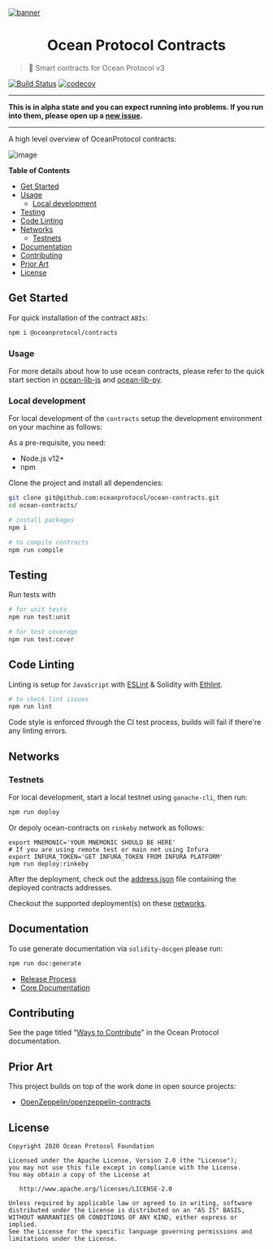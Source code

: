 [![banner](https://raw.githubusercontent.com/oceanprotocol/art/master/github/repo-banner%402x.png)](https://oceanprotocol.com)

<h1 align="center">Ocean Protocol Contracts</h1>

> 🐙 Smart contracts for Ocean Protocol v3

[![Build Status](https://travis-ci.com/oceanprotocol/ocean-contracts.svg?token=soMi2nNfCZq19zS1Rx4i&branch=master)](https://travis-ci.com/oceanprotocol/ocean-contracts)
 [![codecov](https://codecov.io/gh/oceanprotocol/contracts/branch/master/graph/badge.svg?token=31SZX1V4ZJ)](https://codecov.io/gh/oceanprotocol/contracts)

---

**This is in alpha state and you can expect running into problems. If you run into them, please open up a [new issue](/issues).**

---

A high level overview of OceanProtocol contracts:

![image](https://user-images.githubusercontent.com/5428661/92893688-31cbfa80-f41a-11ea-845c-2c94ecc978f1.png)



**Table of Contents**

- [Get Started](#get-started)
- [Usage](#usage)
  - [Local development](#local-development)
- [Testing](#testing)
- [Code Linting](#code-linting)
- [Networks](#networks)
  - [Testnets](#testnets)
- [Documentation](#documentation)
- [Contributing](#contributing)
- [Prior Art](#prior-art)
- [License](#license)

## Get Started

For quick installation of the contract `ABIs`:

```bash
npm i @oceanprotocol/contracts
```

### Usage
For more details about how to use ocean contracts, please refer to the quick start section in [ocean-lib-js](https://github.com/oceanprotocol/ocean-lib-js#-quick-start) and [ocean-lib-py](https://github.com/oceanprotocol/ocean-lib-py#quickstart).

### Local development

For local development of the `contracts` setup the development environment on your machine as follows:

As a pre-requisite, you need:

- Node.js v12+
- npm

Clone the project and install all dependencies:

```bash
git clone git@github.com:oceanprotocol/ocean-contracts.git
cd ocean-contracts/

# install packages
npm i

# to compile contracts
npm run compile
```

## Testing

Run tests with 

```bash
# for unit tests
npm run test:unit

# for test coverage
npm run test:cover
```

## Code Linting

Linting is setup for `JavaScript` with [ESLint](https://eslint.org) & Solidity with [Ethlint](https://github.com/duaraghav8/Ethlint).

```bash
# to check lint issues
npm run lint
```

Code style is enforced through the CI test process, builds will fail if there're any linting errors.

## Networks

### Testnets

For local development, start a local testnet using `ganache-cli`, then run:

```bash
npm run deploy
```

Or depoly ocean-contracts on `rinkeby` network as follows:
```
export MNEMONIC='YOUR MNEMONIC SHOULD BE HERE'
# If you are using remote test or main net using Infura
export INFURA_TOKEN='GET INFURA_TOKEN FROM INFURA PLATFORM' 
npm run deploy:rinkeby
```
After the deployment, check out the [address.json](artifacts/address.json) file containing the deployed contracts addresses.

Checkout the supported deployment(s) on these [networks](docs/README.md#deployments).

## Documentation

To use generate documentation via `solidity-docgen` please run:

```bash
npm run doc:generate
```

* [Release Process](docs/RELEASE_PROCESS.md)
* [Core Documentation](docs/contracts)

## Contributing

See the page titled "[Ways to Contribute](https://docs.oceanprotocol.com/concepts/contributing/)" in the Ocean Protocol documentation.


## Prior Art

This project builds on top of the work done in open source projects:
- [OpenZeppelin/openzeppelin-contracts](https://github.com/OpenZeppelin/openzeppelin-contracts)

## License

```
Copyright 2020 Ocean Protocol Foundation

Licensed under the Apache License, Version 2.0 (the "License");
you may not use this file except in compliance with the License.
You may obtain a copy of the License at

   http://www.apache.org/licenses/LICENSE-2.0

Unless required by applicable law or agreed to in writing, software
distributed under the License is distributed on an "AS IS" BASIS,
WITHOUT WARRANTIES OR CONDITIONS OF ANY KIND, either express or implied.
See the License for the specific language governing permissions and
limitations under the License.
```
